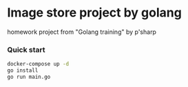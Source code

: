 # Image store project by golang

homework project from "Golang training" by p'sharp

### Quick start

```bash
docker-compose up -d
go install
go run main.go
```
